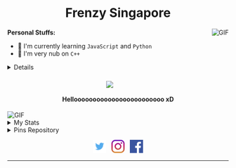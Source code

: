 <h1 align="center">Frenzy Singapore</h1>

<img align="right" alt="GIF" height="150px" src="https://media3.giphy.com/media/ln7z2eWriiQAllfVcn/200w.webp" />

**Personal Stuffs:**
- 🌱 I'm currently learning `JavaScript` and `Python`
- 🔭 I'm very nub on `C++`

<details>


</details>

<h3 align="center"></h3>
<p align="center"><img src="https://komarev.com/ghpvc/?username=Faris0520&label=Stalker" /> </p>
<p align="center"><b>Helloooooooooooooooooooooooo xD</b></p>
<img align="middle" alt="GIF" height="1000px" src="https://media.giphy.com/media/lv2Pwd5dgZ76U/source.gif" /> 
<details>
<summary>My Stats</summary>

[![FaizBastomi GitHub Stats](https://github-readme-stats.vercel.app/api?username=faizbastomi&show_icons=true&hide=issues&theme=radical)](https://github-readme-stats.vercel.app)
[![FaizBastomi Top Languages](https://github-readme-stats.vercel.app/api/top-langs?username=faizbastomi&layout=compact&theme=radical)](https://github-readme-stats.vercel.app)

</details>

<details>
<summary>Pins Repository</summary>

[![AnonymousBOT](https://github-readme-stats.vercel.app/api/pin/?username=FrenzY8&repo=AnonymousCHAT-Whatsapp&theme=radical)](https://github.com/FrenzY8/AnonymousCHAT-Whatsapp)
[![Save.Dat Stealers Growtopia](https://github-readme-stats.vercel.app/api/pin/?username=FrenzY8&repo=Growtopia-Save.dat-Stealer&theme=radical)](https://github.com/FrenzY8/Growtopia-Save.dat-Stealer)

</details>

<p align="center">
  <a href="https://twitter.com/FaizBastomi"><img height="30" src="https://github.com/FaizBastomi/faizbastomi/blob/master/twitter.png?raw=true"></a>&nbsp;&nbsp;
    <a href="https://instagram.com/faiz_bastomy"><img height="30" src="https://github.com/FaizBastomi/faizbastomi/blob/master/instagram.png?raw=true"></a>&nbsp;&nbsp;
    <a href="https://facebook.com/faiz.bastomi"><img height="30" src="https://github.com/FaizBastomi/faizbastomi/blob/master/facebook.png?raw=true"></a>
</p>

---
